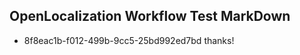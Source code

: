 ## OpenLocalization Workflow Test MarkDown
* 8f8eac1b-f012-499b-9cc5-25bd992ed7bd thanks!

<!--HONumber=Aug16_HO1-->


